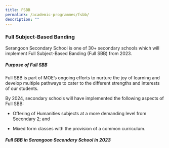 ```yaml
---
title: FSBB
permalink: /academic-programmes/fsbb/
description: ""
---
```

### Full Subject-Based Banding

Serangoon Secondary School is one of 30+ secondary schools which will implement Full Subject-Based Banding (Full SBB) from 2023.

##### Purpose of Full SBB
Full SBB is part of MOE’s ongoing efforts to nurture the joy of learning and develop multiple pathways to cater to the different strengths and interests of our students.

By 2024, secondary schools will have implemented the following aspects of Full SBB:

* Offering of Humanities subjects at a more demanding level from Secondary 2; and

* Mixed form classes with the provision of a common curriculum.

##### Full SBB in Serangoon Secondary School in 2023
